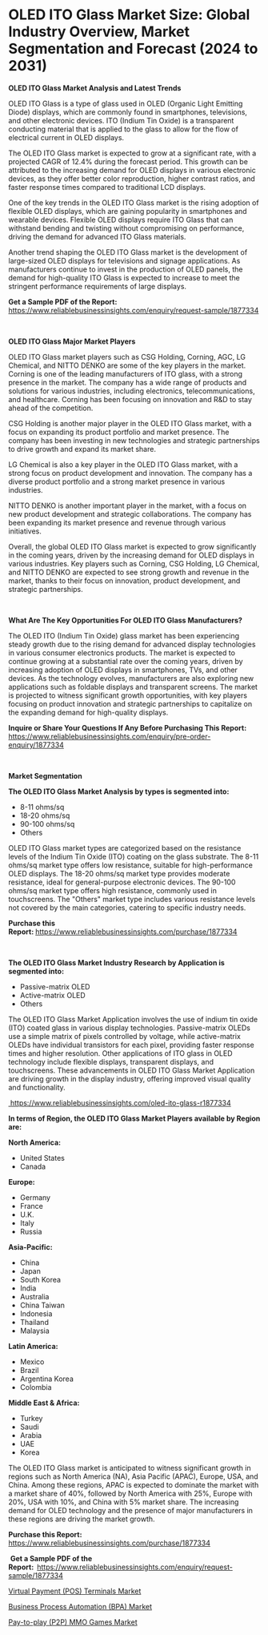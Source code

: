 <p><h1>OLED ITO Glass Market Size: Global Industry Overview, Market Segmentation and Forecast (2024 to 2031)</h1></p><p><strong>OLED ITO Glass Market Analysis and Latest Trends</strong></p>
<p><p>OLED ITO Glass is a type of glass used in OLED (Organic Light Emitting Diode) displays, which are commonly found in smartphones, televisions, and other electronic devices. ITO (Indium Tin Oxide) is a transparent conducting material that is applied to the glass to allow for the flow of electrical current in OLED displays.</p><p>The OLED ITO Glass market is expected to grow at a significant rate, with a projected CAGR of 12.4% during the forecast period. This growth can be attributed to the increasing demand for OLED displays in various electronic devices, as they offer better color reproduction, higher contrast ratios, and faster response times compared to traditional LCD displays.</p><p>One of the key trends in the OLED ITO Glass market is the rising adoption of flexible OLED displays, which are gaining popularity in smartphones and wearable devices. Flexible OLED displays require ITO Glass that can withstand bending and twisting without compromising on performance, driving the demand for advanced ITO Glass materials.</p><p>Another trend shaping the OLED ITO Glass market is the development of large-sized OLED displays for televisions and signage applications. As manufacturers continue to invest in the production of OLED panels, the demand for high-quality ITO Glass is expected to increase to meet the stringent performance requirements of large displays.</p></p>
<p><strong>Get a Sample PDF of the Report:&nbsp;</strong> <a href="https://www.reliablebusinessinsights.com/enquiry/request-sample/1877334">https://www.reliablebusinessinsights.com/enquiry/request-sample/1877334</a></p>
<p>&nbsp;</p>
<p><strong>OLED ITO Glass Major Market Players</strong></p>
<p><p>OLED ITO Glass market players such as CSG Holding, Corning, AGC, LG Chemical, and NITTO DENKO are some of the key players in the market. Corning is one of the leading manufacturers of ITO glass, with a strong presence in the market. The company has a wide range of products and solutions for various industries, including electronics, telecommunications, and healthcare. Corning has been focusing on innovation and R&D to stay ahead of the competition.</p><p>CSG Holding is another major player in the OLED ITO Glass market, with a focus on expanding its product portfolio and market presence. The company has been investing in new technologies and strategic partnerships to drive growth and expand its market share.</p><p>LG Chemical is also a key player in the OLED ITO Glass market, with a strong focus on product development and innovation. The company has a diverse product portfolio and a strong market presence in various industries.</p><p>NITTO DENKO is another important player in the market, with a focus on new product development and strategic collaborations. The company has been expanding its market presence and revenue through various initiatives.</p><p>Overall, the global OLED ITO Glass market is expected to grow significantly in the coming years, driven by the increasing demand for OLED displays in various industries. Key players such as Corning, CSG Holding, LG Chemical, and NITTO DENKO are expected to see strong growth and revenue in the market, thanks to their focus on innovation, product development, and strategic partnerships.</p></p>
<p>&nbsp;</p>
<p><strong>What Are The Key Opportunities For OLED ITO Glass Manufacturers?</strong></p>
<p><p>The OLED ITO (Indium Tin Oxide) glass market has been experiencing steady growth due to the rising demand for advanced display technologies in various consumer electronics products. The market is expected to continue growing at a substantial rate over the coming years, driven by increasing adoption of OLED displays in smartphones, TVs, and other devices. As the technology evolves, manufacturers are also exploring new applications such as foldable displays and transparent screens. The market is projected to witness significant growth opportunities, with key players focusing on product innovation and strategic partnerships to capitalize on the expanding demand for high-quality displays.</p></p>
<p><strong>Inquire or Share Your Questions If Any Before Purchasing This Report:</strong> <a href="https://www.reliablebusinessinsights.com/enquiry/pre-order-enquiry/1877334">https://www.reliablebusinessinsights.com/enquiry/pre-order-enquiry/1877334</a></p>
<p>&nbsp;</p>
<p><strong>Market Segmentation</strong></p>
<p><strong>The OLED ITO Glass Market Analysis by types is segmented into:</strong></p>
<p><ul><li>8-11 ohms/sq</li><li>18-20 ohms/sq</li><li>90-100 ohms/sq</li><li>Others</li></ul></p>
<p><p>OLED ITO Glass market types are categorized based on the resistance levels of the Indium Tin Oxide (ITO) coating on the glass substrate. The 8-11 ohms/sq market type offers low resistance, suitable for high-performance OLED displays. The 18-20 ohms/sq market type provides moderate resistance, ideal for general-purpose electronic devices. The 90-100 ohms/sq market type offers high resistance, commonly used in touchscreens. The "Others" market type includes various resistance levels not covered by the main categories, catering to specific industry needs.</p></p>
<p><strong>Purchase this Report:&nbsp;</strong><a href="https://www.reliablebusinessinsights.com/purchase/1877334">https://www.reliablebusinessinsights.com/purchase/1877334</a></p>
<p>&nbsp;</p>
<p><strong>The OLED ITO Glass Market Industry Research by Application is segmented into:</strong></p>
<p><ul><li>Passive-matrix OLED</li><li>Active-matrix OLED</li><li>Others</li></ul></p>
<p><p>The OLED ITO Glass Market Application involves the use of indium tin oxide (ITO) coated glass in various display technologies. Passive-matrix OLEDs use a simple matrix of pixels controlled by voltage, while active-matrix OLEDs have individual transistors for each pixel, providing faster response times and higher resolution. Other applications of ITO glass in OLED technology include flexible displays, transparent displays, and touchscreens. These advancements in OLED ITO Glass Market Application are driving growth in the display industry, offering improved visual quality and functionality.</p></p>
<p><a href="https://www.reliablebusinessinsights.com/oled-ito-glass-r1877334">&nbsp;https://www.reliablebusinessinsights.com/oled-ito-glass-r1877334</a></p>
<p><strong>In terms of Region, the OLED ITO Glass Market Players available by Region are:</strong></p>
<p>
    <p> <strong> North America: </strong>
        <ul>
            <li>United States</li>
            <li>Canada</li>
        </ul>
        </p> 
    <p> <strong> Europe: </strong>
        <ul>
            <li>Germany</li>
            <li>France</li>
            <li>U.K.</li>
            <li>Italy</li>
            <li>Russia</li>
        </ul>
        </p> 
    <p> <strong> Asia-Pacific: </strong>
        <ul>
            <li>China</li>
            <li>Japan</li>
            <li>South Korea</li>
            <li>India</li>
            <li>Australia</li>
            <li>China Taiwan</li>
            <li>Indonesia</li>
            <li>Thailand</li>
            <li>Malaysia</li>
        </ul>
        </p> 
    <p> <strong> Latin America: </strong>
        <ul>
            <li>Mexico</li>
            <li>Brazil</li>
            <li>Argentina Korea</li>
            <li>Colombia</li>
        </ul>
        </p> 
    <p> <strong> Middle East & Africa: </strong>
        <ul>
            <li>Turkey</li>
            <li>Saudi</li>
            <li>Arabia</li>
            <li>UAE</li>
            <li>Korea</li>
        </ul>
    </p>
    </p>
<p><p>The OLED ITO Glass market is anticipated to witness significant growth in regions such as North America (NA), Asia Pacific (APAC), Europe, USA, and China. Among these regions, APAC is expected to dominate the market with a market share of 40%, followed by North America with 25%, Europe with 20%, USA with 10%, and China with 5% market share. The increasing demand for OLED technology and the presence of major manufacturers in these regions are driving the market growth.</p></p>
<p><strong>Purchase this Report: </strong><a href="https://www.reliablebusinessinsights.com/purchase/1877334">https://www.reliablebusinessinsights.com/purchase/1877334</a></p>
<p>&nbsp;<strong>Get a Sample PDF of the Report:&nbsp;&nbsp;</strong><a href="https://www.reliablebusinessinsights.com/enquiry/request-sample/1877334">https://www.reliablebusinessinsights.com/enquiry/request-sample/1877334</a></p>
<p><strong></strong></p>
<p><p><a href="https://github.com/yoshih12/Market-Research-Report-List-4/blob/main/virtual-payment-pos-terminals-market.md">Virtual Payment (POS) Terminals Market</a></p><p><a href="https://github.com/jerrycopelandthomaswsqd8q/Market-Research-Report-List-3/blob/main/business-process-automation-bpa-market.md">Business Process Automation (BPA) Market</a></p><p><a href="https://github.com/brenzgnarento/Market-Research-Report-List-3/blob/main/pay-to-play-p2p-mmo-games-market.md">Pay-to-play (P2P) MMO Games Market</a></p></p>